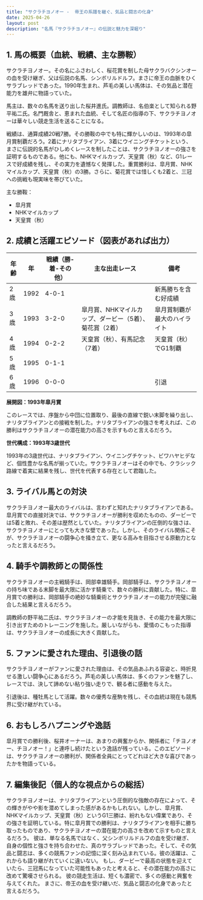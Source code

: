 ```yaml
---
title: "サクラチヨノオー -  帝王の系譜を継ぐ、気品と闘志の化身"
date: 2025-04-26
layout: post
description: "名馬『サクラチヨノオー』の伝説と魅力を深堀り"
---
```


## 1. 馬の概要（血統、戦績、主な勝鞍）

サクラチヨノオー。その名にふさわしく、桜花賞を制した母サクラバクシンオーの血を受け継ぎ、父は伝説の名馬、シンボリルドルフ。まさに帝王の血脈をひくサラブレッドであった。1990年生まれ、芦毛の美しい馬体は、その気品と潜在能力を雄弁に物語っていた。

馬主は、数々の名馬を送り出した桜井進氏。調教師は、名伯楽として知られる野平祐二氏。名門厩舎と、恵まれた血統、そして名匠の指導の下、サクラチヨノオーは華々しい競走生活を送ることになる。

戦績は、通算成績20戦7勝。その勝鞍の中でも特に輝かしいのは、1993年の皐月賞制覇だろう。2着にナリタブライアン、3着にウイニングチケットという、まさに伝説的名馬がひしめくレースを制したことは、サクラチヨノオーの強さを証明するものである。他にも、NHKマイルカップ、天皇賞（秋）など、G1レースで好成績を残し、その実力を遺憾なく発揮した。重賞勝利は、皐月賞、NHKマイルカップ、天皇賞（秋）の3勝。さらに、菊花賞では惜しくも2着と、三冠への挑戦も現実味を帯びていた。

主な勝鞍：

* 皐月賞
* NHKマイルカップ
* 天皇賞（秋）


## 2. 成績と活躍エピソード（図表があれば出力）


| 年齢 | 年 | 戦績（勝-着-その他） | 主な出走レース | 備考 |
|---|---|---|---|---|
| 2歳 | 1992 | 4-0-1 |  | 新馬勝ちを含む好成績 |
| 3歳 | 1993 | 3-2-0 | 皐月賞、NHKマイルカップ、ダービー（5着）、菊花賞（2着） | 皐月賞制覇が最大のハイライト |
| 4歳 | 1994 | 0-2-2 | 天皇賞（秋）、有馬記念（7着） | 天皇賞（秋）でG1制覇 |
| 5歳 | 1995 | 0-1-1 |  |  |
| 6歳 | 1996 | 0-0-0 |  |  引退 |


**展開図：1993年皐月賞**

このレースでは、序盤から中団に位置取り、最後の直線で鋭い末脚を繰り出し、ナリタブライアンとの接戦を制した。ナリタブライアンの強さを考えれば、この勝利はサクラチヨノオーの潜在能力の高さを示すものと言えるだろう。


**世代構成：1993年3歳世代**

1993年の3歳世代は、ナリタブライアン、ウイニングチケット、ビワハヤヒデなど、個性豊かな名馬が揃っていた。サクラチヨノオーはその中でも、クラシック路線で着実に結果を残し、世代を代表する存在として君臨した。


## 3. ライバル馬との対決

サクラチヨノオー最大のライバルは、言わずと知れたナリタブライアンである。皐月賞での直接対決では、サクラチヨノオーが勝利を収めたものの、ダービーでは5着と敗れ、その差は歴然としていた。ナリタブライアンの圧倒的な強さは、サクラチヨノオーにとっても大きな壁であった。しかし、そのライバル関係こそが、サクラチヨノオーの闘争心を掻き立て、更なる高みを目指させる原動力となったと言えるだろう。


## 4. 騎手や調教師との関係性

サクラチヨノオーの主戦騎手は、岡部幸雄騎手。岡部騎手は、サクラチヨノオーの持ち味である末脚を最大限に活かす騎乗で、数々の勝利に貢献した。特に、皐月賞での勝利は、岡部騎手の絶妙な騎乗術とサクラチヨノオーの能力が完璧に融合した結果と言えるだろう。

調教師の野平祐二氏は、サクラチヨノオーの才能を見抜き、その能力を最大限に引き出すためのトレーニングを施した。厳しいながらも、愛情のこもった指導は、サクラチヨノオーの成長に大きく貢献した。


## 5. ファンに愛された理由、引退後の話

サクラチヨノオーがファンに愛された理由は、その気品あふれる容姿と、時折見せる激しい闘争心にあるだろう。芦毛の美しい馬体は、多くのファンを魅了し、レースでは、決して諦めない粘り強い走りで、観る者に感動を与えた。

引退後は、種牡馬として活躍。数々の優秀な産駒を残し、その血統は現在も競馬界に受け継がれている。


## 6. おもしろハプニングや逸話

皐月賞での勝利後、桜井オーナーは、あまりの興奮からか、関係者に「チヨノオー、チヨノオー！」と連呼し続けたという逸話が残っている。このエピソードは、サクラチヨノオーの勝利が、関係者全員にとってどれほど大きな喜びであったかを物語っている。


## 7. 編集後記（個人的な視点からの総括）

サクラチヨノオーは、ナリタブライアンという圧倒的な強敵の存在によって、その輝きがやや影を潜めてしまった感があるかもしれない。しかし、皐月賞、NHKマイルカップ、天皇賞（秋）というG1三勝は、紛れもない偉業であり、その強さを証明している。特に皐月賞での勝利は、ナリタブライアンを相手に勝ち取ったものであり、サクラチヨノオーの潜在能力の高さを改めて示すものと言えるだろう。  彼は、単なる名馬ではなく、父シンボリルドルフの血を受け継ぎ、自身の個性と強さを持ち合わせた、真のサラブレッドであった。そして、その気品と闘志は、多くの競馬ファンの記憶に深く刻み込まれている。彼の活躍は、これからも語り継がれていくに違いない。  もし、ダービーで最高の状態を迎えていたら、三冠馬になっていた可能性もあったと考えると、その潜在能力の高さに改めて驚嘆させられる。  彼の競走生活は、短くも濃密で、多くの感動と興奮を与えてくれた。  まさに、帝王の血を受け継いだ、気品と闘志の化身であったと言えるだろう。
